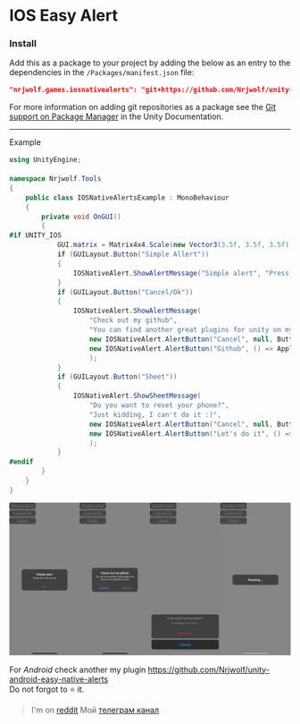 # IOS Easy Alert

### Install

Add this as a package to your project by adding the below as an entry to the dependencies in the `/Packages/manifest.json` file:

```json
"nrjwolf.games.iosnativealerts": "git+https://github.com/Nrjwolf/unity-ios-easy-native-alert"
```
For more information on adding git repositories as a package see the [Git support on Package Manager](https://docs.unity3d.com/Manual/upm-git.html) in the Unity Documentation.

---

Example
``` c#
using UnityEngine;

namespace Nrjwolf.Tools
{
    public class IOSNativeAlertsExample : MonoBehaviour
    {
        private void OnGUI()
        {
#if UNITY_IOS
            GUI.matrix = Matrix4x4.Scale(new Vector3(3.5f, 3.5f, 3.5f));
            if (GUILayout.Button("Simple Allert"))
            {
                IOSNativeAlert.ShowAlertMessage("Simple alert", "Press ok, if you're ok");
            }
            if (GUILayout.Button("Cancel/Ok"))
            {
                IOSNativeAlert.ShowAlertMessage(
                    "Check out my github",
                    "You can find another great plugins for unity on my github account",
                    new IOSNativeAlert.AlertButton("Cancel", null, ButtonStyle.Cancel),
                    new IOSNativeAlert.AlertButton("Github", () => Application.OpenURL("https://github.com/Nrjwolf"))
                    );
            }
            if (GUILayout.Button("Sheet"))
            {
                IOSNativeAlert.ShowSheetMessage(
                    "Do you want to reset your phone?",
                    "Just kidding, I can't do it :)",
                    new IOSNativeAlert.AlertButton("Cancel", null, ButtonStyle.Cancel),
                    new IOSNativeAlert.AlertButton("Let's do it", () => IOSNativeAlert.ShowToast("Reseting..."), ButtonStyle.Destructive)
                    );
            }
#endif
        }
    }
}
```

![](https://github.com/Nrjwolf/unity-ios-easy-native-alert/blob/master/.github/sceenshot_ios_alerts.png "") </br>

For *Android* check another my plugin https://github.com/Nrjwolf/unity-android-easy-native-alerts <br>
Do not forgot to ⭐️ it.

>I'm on [reddit](https://www.reddit.com/r/Nrjwolf/)
>Мой [телеграм канал](https://t.me/nrjwolf_live)
